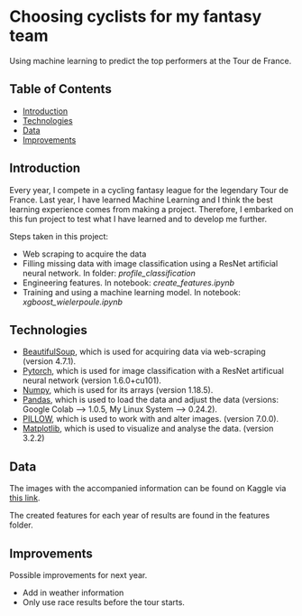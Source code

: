 # Choosing cyclists for my fantasy team

Using machine learning to predict the top performers at the Tour de France.

## Table of Contents
* [Introduction](#Introduction)
* [Technologies](#Technologies)
* [Data](#Data)
* [Improvements](#Improvements)

## Introduction

Every year, I compete in a cycling fantasy league for the legendary Tour de France. Last year, I have learned Machine Learning and I think the best learning experience comes from making a project. Therefore, I embarked on this fun project to test what I have learned and to develop me further. 

Steps taken in this project:
* Web scraping to acquire the data
* Filling missing data with image classification using a ResNet artificial neural network. In folder: *profile_classification*
* Engineering features. In notebook: *create_features.ipynb*
* Training and using a machine learning model. In notebook: *xgboost_wielerpoule.ipynb*

## Technologies

* [BeautifulSoup](https://pypi.org/project/beautifulsoup4/), which is used for acquiring data via web-scraping (version 4.7.1).
* [Pytorch](https://pytorch.org/), which is used for image classification with a ResNet artificual neural network (version 1.6.0+cu101).
* [Numpy](https://numpy.org/), which is used for its arrays (version 1.18.5).
* [Pandas](https://pandas.pydata.org/), which is used to load the data and adjust the data (versions: Google Colab --> 1.0.5, My Linux System --> 0.24.2).
* [PILLOW](https://pillow.readthedocs.io/en/stable/), which is used to work with and alter images. (version 7.0.0).
* [Matplotlib](https://matplotlib.org/), which is used to visualize and analyse the data. (version 3.2.2)

## Data
The images with the accompanied information can be found on Kaggle via [this link](www.kaggle.com/dataset/a72a6c40e1c0949a248414af11a01214258d8e6229362ca1710be9b87df2c17c).

The created features for each year of results are found in the features folder.

## Improvements
Possible improvements for next year.
* Add in weather information
* Only use race results before the tour starts.
